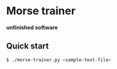 # Morse trainer

**unfinished software**

## Quick start

```sh
$ ./morse-trainer.py <sample-text-file>
```